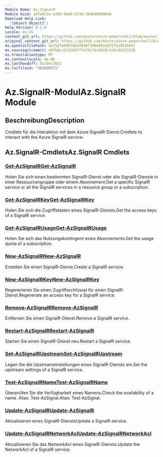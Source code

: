 ```yaml
---
Module Name: Az.SignalR
Module Guid: a97e0c3e-e389-46a6-b73d-2b9bd6909bdb
Download Help Link:
  '[object Object]': 
Help Version: 0.1.0
Locale: en-US
content_git_url: https://github.com/Azure/azure-powershell/blob/master/src/SignalR/SignalR/help/Az.SignalR.md
original_content_git_url: https://github.com/Azure/azure-powershell/blob/master/src/SignalR/SignalR/help/Az.SignalR.md
ms.openlocfilehash: 4a752fe09b76bd20d8f30b44816d72f1a051b9d7
ms.sourcegitcommit: 4dfb0cc533b83f77afdcfbe2618c1e6c8d221330
ms.translationtype: MT
ms.contentlocale: de-DE
ms.lasthandoff: 03/04/2021
ms.locfileid: "101920371"
---
```

# <span data-ttu-id="d82e9-101">Az.SignalR-Modul</span><span class="sxs-lookup"><span data-stu-id="d82e9-101">Az.SignalR Module</span></span>
## <span data-ttu-id="d82e9-102">Beschreibung</span><span class="sxs-lookup"><span data-stu-id="d82e9-102">Description</span></span>
<span data-ttu-id="d82e9-103">Cmdlets für die Interaktion mit dem Azure SignalR-Dienst.</span><span class="sxs-lookup"><span data-stu-id="d82e9-103">Cmdlets to interact with the Azure SignalR service.</span></span>

## <span data-ttu-id="d82e9-104">Az.SignalR-Cmdlets</span><span class="sxs-lookup"><span data-stu-id="d82e9-104">Az.SignalR Cmdlets</span></span>
### [<span data-ttu-id="d82e9-105">Get-AzSignalR</span><span class="sxs-lookup"><span data-stu-id="d82e9-105">Get-AzSignalR</span></span>](Get-AzSignalR.md)
<span data-ttu-id="d82e9-106">Holen Sie sich einen bestimmten SignalR-Dienst oder alle SignalR-Dienste in einer Ressourcengruppe oder einem Abonnement.</span><span class="sxs-lookup"><span data-stu-id="d82e9-106">Get a specific SignalR service or all the SignalR services in a resource group or a subscription.</span></span>

### [<span data-ttu-id="d82e9-107">Get-AzSignalRKey</span><span class="sxs-lookup"><span data-stu-id="d82e9-107">Get-AzSignalRKey</span></span>](Get-AzSignalRKey.md)
<span data-ttu-id="d82e9-108">Holen Sie sich die Zugriffstasten eines SignalR-Diensts.</span><span class="sxs-lookup"><span data-stu-id="d82e9-108">Get the access keys of a SignalR service.</span></span>

### [<span data-ttu-id="d82e9-109">Get-AzSignalRUsage</span><span class="sxs-lookup"><span data-stu-id="d82e9-109">Get-AzSignalRUsage</span></span>](Get-AzSignalRUsage.md)
<span data-ttu-id="d82e9-110">Holen Sie sich das Nutzungskontingent eines Abonnements.</span><span class="sxs-lookup"><span data-stu-id="d82e9-110">Get the usage quota of a subscription.</span></span>

### [<span data-ttu-id="d82e9-111">New-AzSignalR</span><span class="sxs-lookup"><span data-stu-id="d82e9-111">New-AzSignalR</span></span>](New-AzSignalR.md)
<span data-ttu-id="d82e9-112">Erstellen Sie einen SignalR-Dienst.</span><span class="sxs-lookup"><span data-stu-id="d82e9-112">Create a SignalR service.</span></span>

### [<span data-ttu-id="d82e9-113">New-AzSignalRKey</span><span class="sxs-lookup"><span data-stu-id="d82e9-113">New-AzSignalRKey</span></span>](New-AzSignalRKey.md)
<span data-ttu-id="d82e9-114">Regenerieren Sie einen Zugriffsschlüssel für einen SignalR-Dienst.</span><span class="sxs-lookup"><span data-stu-id="d82e9-114">Regenerate an access key for a SignalR service.</span></span>

### [<span data-ttu-id="d82e9-115">Remove-AzSignalR</span><span class="sxs-lookup"><span data-stu-id="d82e9-115">Remove-AzSignalR</span></span>](Remove-AzSignalR.md)
<span data-ttu-id="d82e9-116">Entfernen Sie einen SignalR-Dienst.</span><span class="sxs-lookup"><span data-stu-id="d82e9-116">Remove a SignalR service.</span></span>

### [<span data-ttu-id="d82e9-117">Restart-AzSignalR</span><span class="sxs-lookup"><span data-stu-id="d82e9-117">Restart-AzSignalR</span></span>](Restart-AzSignalR.md)
<span data-ttu-id="d82e9-118">Starten Sie einen SignalR-Dienst neu.</span><span class="sxs-lookup"><span data-stu-id="d82e9-118">Restart a SignalR service.</span></span>

### [<span data-ttu-id="d82e9-119">Set-AzSignalRUpstream</span><span class="sxs-lookup"><span data-stu-id="d82e9-119">Set-AzSignalRUpstream</span></span>](Set-AzSignalRUpstream.md)
<span data-ttu-id="d82e9-120">Legen Sie die Upstreameinstellungen eines SignalR-Diensts ein.</span><span class="sxs-lookup"><span data-stu-id="d82e9-120">Set the upstream settings of a SignalR service.</span></span>

### [<span data-ttu-id="d82e9-121">Test-AzSignalRName</span><span class="sxs-lookup"><span data-stu-id="d82e9-121">Test-AzSignalRName</span></span>](Test-AzSignalRName.md)
<span data-ttu-id="d82e9-122">Überprüfen Sie die Verfügbarkeit eines Namens.</span><span class="sxs-lookup"><span data-stu-id="d82e9-122">Check the availability of a name.</span></span> <span data-ttu-id="d82e9-123">Alias: Test-AzSignal.</span><span class="sxs-lookup"><span data-stu-id="d82e9-123">Alias: Test-AzSignal.</span></span>

### [<span data-ttu-id="d82e9-124">Update-AzSignalR</span><span class="sxs-lookup"><span data-stu-id="d82e9-124">Update-AzSignalR</span></span>](Update-AzSignalR.md)
<span data-ttu-id="d82e9-125">Aktualisieren eines SignalR-Diensts</span><span class="sxs-lookup"><span data-stu-id="d82e9-125">Update a SignalR service.</span></span>

### [<span data-ttu-id="d82e9-126">Update-AzSignalRNetworkAcl</span><span class="sxs-lookup"><span data-stu-id="d82e9-126">Update-AzSignalRNetworkAcl</span></span>](Update-AzSignalRNetworkAcl.md)
<span data-ttu-id="d82e9-127">Aktualisieren Sie das NetworkAcl eines SignalR-Diensts.</span><span class="sxs-lookup"><span data-stu-id="d82e9-127">Update the NetworkAcl of a SignalR service.</span></span>


